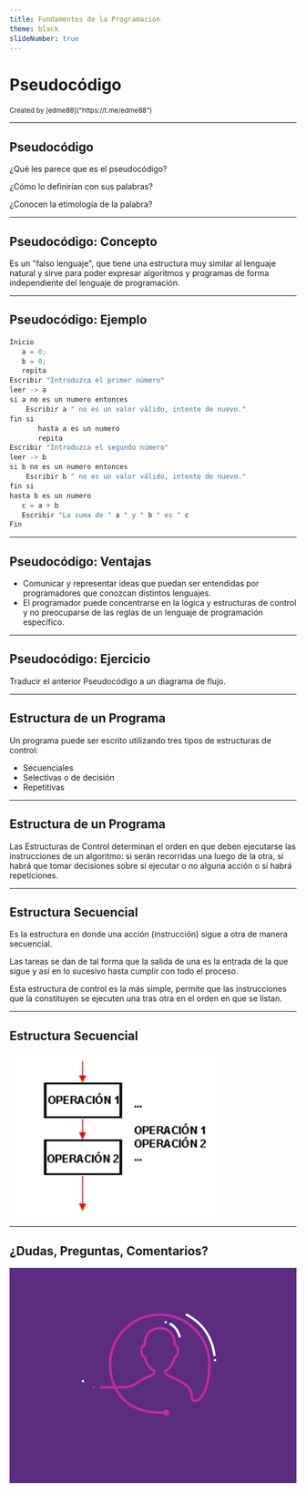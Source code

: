 ```yaml
---
title: Fundamentos de la Programación
theme: black
slideNumber: true
---
```


# Pseudocódigo
<small>
Created by <i class="fab fa-telegram"></i>
[edme88]("https://t.me/edme88")
</small>

---
## Pseudocódigo

¿Qué les parece que es el pseudocódigo?

¿Cómo lo definirían con sus palabras?

¿Conocen la etimología de la palabra?

---
## Pseudocódigo: Concepto
Es un "falso lenguaje", que tiene  una  estructura  muy similar al lenguaje natural y sirve para poder expresar algoritmos y programas de forma independiente del lenguaje de programación.

---
## Pseudocódigo: Ejemplo
````javascript
Inicio
   a = 0;
   b = 0;
   repita
Escribir "Introduzca el primer número"
leer -> a
si a no es un numero entonces
    Escribir a " no es un valor válido, intente de nuevo."
fin si
       hasta a es un numero
       repita
Escribir "Introduzca el segundo número"
leer -> b
si b no es un numero entonces
    Escribir b " no es un valor válido, intente de nuevo."
fin si
hasta b es un numero
   c = a + b
   Escribir "La suma de " a " y " b " es " c
Fin
````
---
## Pseudocódigo: Ventajas
* Comunicar y representar ideas que puedan ser entendidas por programadores que conozcan distintos lenguajes.
* El programador puede concentrarse en la lógica y estructuras de control y no preocuparse de las reglas de un lenguaje de programación específico.

---
## Pseudocódigo: Ejercicio
Traducir el anterior Pseudocódigo a un diagrama de flujo.

---
## Estructura de un Programa
Un programa puede ser escrito utilizando tres tipos de estructuras de control:
* Secuenciales
* Selectivas o de decisión
* Repetitivas

---
## Estructura de un Programa
Las  Estructuras  de  Control  determinan  el  orden  en  que  deben  ejecutarse  las  instrucciones  de  un algoritmo: si serán recorridas una luego de la otra, si habrá que tomar decisiones sobre si ejecutar o no alguna acción o si habrá repeticiones.

---
## Estructura Secuencial
Es la estructura en donde una acción (instrucción) sigue a otra de manera secuencial.

Las tareas se dan de tal forma que la salida de una es la entrada de la que sigue y así en lo sucesivo hasta cumplir con todo el proceso.

Esta estructura de control es la más simple, permite que las instrucciones que la constituyen se ejecuten una tras otra en el orden en que se listan.

---
## Estructura Secuencial

![Diagrama Flujo Secuencial](images/U1_resolucion_problemas/diagrama_flujo_secuencial.png)

---
## ¿Dudas, Preguntas, Comentarios?
![DUDAS](images/pregunta.gif)
